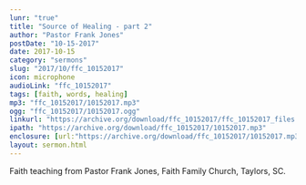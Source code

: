 ```yaml
---
lunr: "true"
title: "Source of Healing - part 2"
author: "Pastor Frank Jones"
postDate: "10-15-2017"
date: 2017-10-15
category: "sermons"
slug: "2017/10/ffc_10152017"
icon: microphone
audioLink: "ffc_10152017"
tags: [faith, words, healing]
mp3: "ffc_10152017/10152017.mp3"
ogg: "ffc_10152017/10152017.ogg"
linkurl: "https://archive.org/download/ffc_10152017/ffc_10152017_files.xml"
ipath: "https://archive.org/download/ffc_10152017/10152017.mp3"
enclosure: [url:"https://archive.org/download/ffc_10152017/10152017.mp3"]
layout: sermon.html
---
```


Faith teaching from Pastor Frank Jones, Faith Family Church, Taylors, SC.